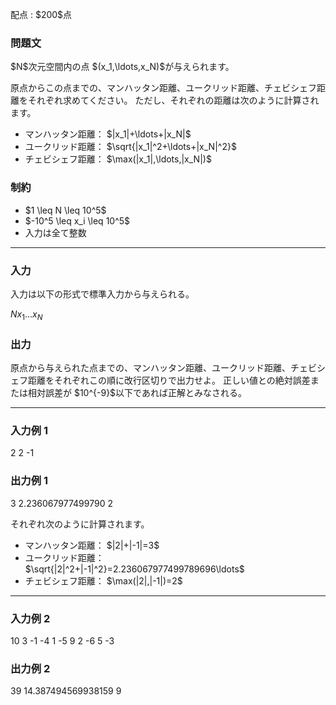 
<div>

<span>

<span>

<p>
配点 : $200$点
</p>

<div>

<section>

### **問題文**

<p>
$N$次元空間内の点 $(x_1,\ldots,x_N)$が与えられます。
</p>

<p>
原点からこの点までの、マンハッタン距離、ユークリッド距離、チェビシェフ距離をそれぞれ求めてください。
ただし、それぞれの距離は次のように計算されます。
</p>

<ul>

<li>
マンハッタン距離： $|x_1|+\ldots+|x_N|$
</li>

<li>
ユークリッド距離： $\sqrt{|x_1|^2+\ldots+|x_N|^2}$
</li>

<li>
チェビシェフ距離： $\max(|x_1|,\ldots,|x_N|)$
</li>

</ul>

</section>

</div>

<div>

<section>

### **制約**

<ul>

<li>
$1 \leq N \leq 10^5$
</li>

<li>
$-10^5 \leq x_i \leq 10^5$
</li>

<li>
入力は全て整数
</li>

</ul>

</section>

</div>

---

<div>

<div>

<section>

### **入力**

<p>
入力は以下の形式で標準入力から与えられる。
</p>

<div>

$N$$x_1$$\ldots$$x_N$
</div>

</section>

</div>

<div>

<section>

### **出力**

<p>
原点から与えられた点までの、マンハッタン距離、ユークリッド距離、チェビシェフ距離をそれぞれこの順に改行区切りで出力せよ。
正しい値との絶対誤差または相対誤差が $10^{-9}$以下であれば正解とみなされる。
</p>

</section>

</div>

</div>

---

<div>

<section>

### **入力例 1**

<div>

2
2 -1

</div>

</section>

</div>

<div>

<section>

### **出力例 1**

<div>

3
2.236067977499790
2

</div>

<p>
それぞれ次のように計算されます。
</p>

<ul>

<li>
マンハッタン距離： $|2|+|-1|=3$
</li>

<li>
ユークリッド距離： $\sqrt{|2|^2+|-1|^2}=2.236067977499789696\ldots$
</li>

<li>
チェビシェフ距離： $\max(|2|,|-1|)=2$
</li>

</ul>

</section>

</div>

---

<div>

<section>

### **入力例 2**

<div>

10
3 -1 -4 1 -5 9 2 -6 5 -3

</div>

</section>

</div>

<div>

<section>

### **出力例 2**

<div>

39
14.387494569938159
9

</div>

</section>

</div>

</span>

</span>

</div>

